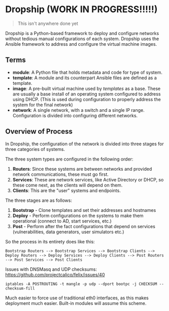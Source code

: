 # Dropship (WORK IN PROGRESS!!!!!)

> This isn't anywhere done yet

Dropship is a Python-based framework to deploy and configure networks without tedious manual configurations of each system. Dropship uses the Ansible framework to address and configure the virtual machine images.

## Terms

* **module**: A Python file that holds metadata and code for type of system. 
* **template**: A module and its counterpart Ansible files are defined as a template.
* **image**: A pre-built virtual machine used by *templates* as a base. These are usually a base install of an operating system configured to address using DHCP. (This is used during configuration to properly address the system for the final network)
* **network**: A single network, with a switch and a single IP range. Configuration is divided into configuring different networks.

## Overview of Process

In Dropship, the configuration of the network is divided into three stages for three categories of systems.

The three system types are configured in the following order:

1. **Routers**: Since these systems are between networks and provided network communications, these must go first.
2. **Services**: These are network services, like Active Directory or DHCP, so these come next, as the clients will depend on them.
3. **Clients**: This are the "user" systems and endpoints. 

The three stages are as follows:

1. **Bootstrap** - Clone templates and set their addresses and hostnames
2. **Deploy** - Perform configurations on the systems to make them operational (connect to AD, start services, etc.)
3. **Post** - Perform after the fact configurations that depend on services (vulnerabilities, data generators, user simulators etc.)

So the process in its entirety does like this:
```
Bootstrap Routers --> Bootstrap Services --> Bootstrap Clients --> Deploy Routers --> Deploy Services --> Deploy Clients --> Post Routers --> Post Services --> Post Clients
```

Issues with DNSMasq and UDP checksums: https://github.com/projectcalico/felix/issues/40
```
iptables -A POSTROUTING -t mangle -p udp --dport bootpc -j CHECKSUM --checksum-fill
```

Much easier to force use of traditional eth0 interfaces, as this makes deployment much easier. Built-in modules will assume this scheme.